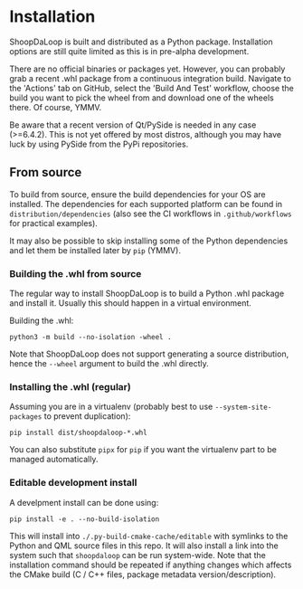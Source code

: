 
# Installation

ShoopDaLoop is built and distributed as a Python package. Installation options are still quite limited as this is in pre-alpha development.

There are no official binaries or packages yet. However, you can probably grab a recent .whl package from a continuous integration build. Navigate to the 'Actions' tab on GitHub, select the 'Build And Test' workflow, choose the build you want to pick the wheel from and download one of the wheels there. Of course, YMMV.

Be aware that a recent version of Qt/PySide is needed in any case (>=6.4.2). This is not yet offered by most distros, although you may have luck by using PySide from the PyPi repositories.

## From source

To build from source, ensure the build dependencies for your OS are installed. The dependencies for each supported platform can be found in `distribution/dependencies` (also see the CI workflows in `.github/workflows` for practical examples).

It may also be possible to skip installing some of the Python dependencies and let them be installed later by `pip` (YMMV).

### Building the .whl from source

The regular way to install ShoopDaLoop is to build a Python .whl package and install it. Usually this should happen in a virtual environment. 

Building the .whl:

```
python3 -m build --no-isolation -wheel .
```

Note that ShoopDaLoop does not support generating a source distribution, hence the `--wheel` argument to build the .whl directly.

### Installing the .whl (regular)

Assuming you are in a virtualenv (probably best to use `--system-site-packages` to prevent duplication):

```
pip install dist/shoopdaloop-*.whl
```

You can also substitute `pipx` for `pip` if you want the virtualenv part to be managed automatically.

### Editable development install

A develpment install can be done using:

```
pip install -e . --no-build-isolation
```

This will install into `./.py-build-cmake-cache/editable` with symlinks to the Python and QML source files in this repo. It will also install a link into the system such that `shoopdaloop` can be run system-wide. Note that the installation command should be repeated if anything changes which affects the CMake build (C / C++ files, package metadata version/description).
